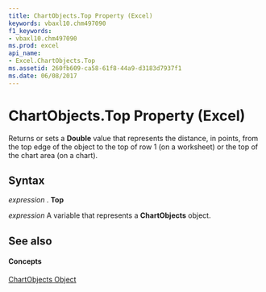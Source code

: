 ```yaml
---
title: ChartObjects.Top Property (Excel)
keywords: vbaxl10.chm497090
f1_keywords:
- vbaxl10.chm497090
ms.prod: excel
api_name:
- Excel.ChartObjects.Top
ms.assetid: 260fb609-ca58-61f8-44a9-d3183d7937f1
ms.date: 06/08/2017
---
```



# ChartObjects.Top Property (Excel)

Returns or sets a **Double** value that represents the distance, in points, from the top edge of the object to the top of row 1 (on a worksheet) or the top of the chart area (on a chart).


## Syntax

 _expression_ . **Top**

 _expression_ A variable that represents a **ChartObjects** object.


## See also


#### Concepts


[ChartObjects Object](chartobjects-object-excel.md)

